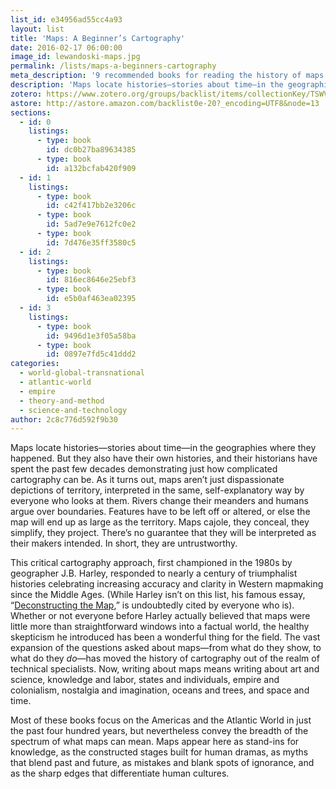 ```yaml
---
list_id: e34956ad55cc4a93
layout: list
title: 'Maps: A Beginner’s Cartography'
date: 2016-02-17 06:00:00
image_id: lewandoski-maps.jpg
permalink: /lists/maps-a-beginners-cartography
meta_description: '9 recommended books for reading the history of maps and cartography from historian Julia Lewandoski'
description: 'Maps locate histories—stories about time—in the geographies where they happened. But they also have their own histories, and their historians have spent the past few decades demonstrating just how complicated cartography can be. Maps aren’t just dispassionate depictions of territory, interpreted in the same, self-explanatory way by everyone who looks at them. In short, they are untrustworthy.'
zotero: https://www.zotero.org/groups/backlist/items/collectionKey/TSWVXJQN
astore: http://astore.amazon.com/backlist0e-20?_encoding=UTF8&node=13
sections: 
  - id: 0
    listings:
      - type: book
        id: dc0b27ba89634385
      - type: book
        id: a132bcfab420f909
  - id: 1
    listings:
      - type: book
        id: c42f417bb2e3206c
      - type: book
        id: 5ad7e9e7612fc0e2
      - type: book
        id: 7d476e35ff3580c5
  - id: 2
    listings:
      - type: book
        id: 816ec8646e25ebf3
      - type: book
        id: e5b0af463ea02395
  - id: 3
    listings:
      - type: book
        id: 9496d1e3f05a58ba
      - type: book
        id: 0897e7fd5c41ddd2
categories:
  - world-global-transnational
  - atlantic-world
  - empire
  - theory-and-method
  - science-and-technology
author: 2c8c776d592f9b30
---
```

Maps locate histories—stories about time—in the geographies where they happened. But they also have their own histories, and their historians have spent the past few decades demonstrating just how complicated cartography can be. As it turns out, maps aren’t just dispassionate depictions of territory, interpreted in the same, self-explanatory way by everyone who looks at them. Rivers change their meanders and humans argue over boundaries. Features have to be left off or altered, or else the map will end up as large as the territory. Maps cajole, they conceal, they simplify, they project. There’s no guarantee that they will be interpreted as their makers intended. In short, they are untrustworthy. 

This critical cartography approach, first championed in the 1980s by geographer J.B. Harley, responded to nearly a century of triumphalist histories celebrating increasing accuracy and clarity in Western mapmaking since the Middle Ages. (While Harley isn’t on this list, his famous essay, “[Deconstructing the Map](http://www.amazon.com/exec/obidos/asin/0801870909/ref=nosim/backlist0e-20),” is undoubtedly cited by everyone who is). Whether or not everyone before Harley actually believed that maps were little more than straightforward windows into a factual world, the healthy skepticism he introduced has been a wonderful thing for the field. The vast expansion of the questions asked about maps—from what do they show, to what do they _do_—has moved the history of cartography out of the realm of technical specialists. Now, writing about maps means writing about art and science, knowledge and labor, states and individuals, empire and colonialism, nostalgia and imagination, oceans and trees, and space and time. 

Most of these books focus on the Americas and the Atlantic World in just the past four hundred years, but nevertheless convey the breadth of the spectrum of what maps can mean. Maps appear here as stand-ins for knowledge, as the constructed stages built for human dramas, as myths that blend past and future, as mistakes and blank spots of ignorance, and as the sharp edges that differentiate human cultures.